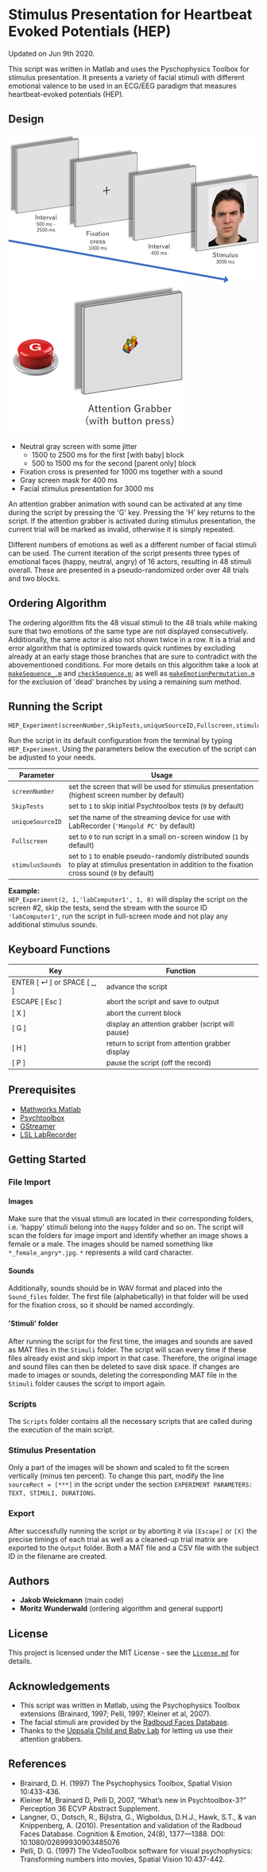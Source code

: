 # Stimulus Presentation for Heartbeat Evoked Potentials (HEP)

Updated on Jun 9th 2020. 

This script was written in Matlab and uses the Pyschophysics Toolbox for stimulus presentation. It presents a variety of facial stimuli with different emotional valence to be used in an ECG/EEG paradigm that measures heartbeat-evoked potentials (HEP). 

## Design
![Design](readme/design.png) ![Attention Grabber](readme/attentionGrabber.png) 

- Neutral gray screen with some jitter  
	- 1500 to 2500 ms for the first [with baby] block  
	- 500 to 1500 ms for the second [parent only] block  
- Fixation cross is presented for 1000 ms together with a sound
- Gray screen mask for 400 ms
- Facial stimulus presentation for 3000 ms 

An attention grabber animation with sound can be activated at any time during the script by pressing the 'G' key. Pressing the 'H' key returns to the script. If the attention grabber is activated during stimulus presentation, the current trial will be marked as invalid, otherwise it is simply repeated. 

Different numbers of emotions as well as a different number of facial stimuli can be used. The current iteration of the script presents three types of emotional faces (happy, neutral, angry) of 16 actors, resulting in 48 stimuli overall. These are presented in a pseudo-randomized order over 48 trials and two blocks. 

## Ordering Algorithm
The ordering algorithm fits the 48 visual stimuli to the 48 trials while making sure that two emotions of the same type are not displayed consecutively. Additionally, the same actor is also not shown twice in a row. It is a trial and error algorithm that is optimized towards quick runtimes by excluding already at an early stage those branches that are sure to contradict with the abovementioned conditions. For more details on this algorithm take a look at [`makeSequence_.m`](./Scripts/makeSequence_.m) and [`checkSequence.m`](./Scripts/checkSequence.m); as well as [`makeEmotionPermutation.m`](./Scripts/makeEmotionPermutation.m) for the exclusion of 'dead' branches by using a remaining sum method. 

## Running the Script
```
HEP_Experiment(screenNumber,SkipTests,uniqueSourceID,Fullscreen,stimulusSounds)
```
Run the script in its default configuration from the terminal by typing `HEP_Experiment`. Using the parameters below the execution of the script can be adjusted to your needs. 

Parameter        | Usage
-----------------| -----------------------------------
`screenNumber`   | set the screen that will be used for stimulus presentation (highest screen number by default)
`SkipTests`      | set to `1` to skip initial Psychtoolbox tests (`0` by default)
`uniqueSourceID` | set the name of the streaming device for use with LabRecorder (`'Mangold PC'` by default)
`Fullscreen`     | set to `0` to run script in a small on-screen window (`1` by default)
`stimulusSounds` | set to `1` to enable pseudo-randomly distributed sounds to play at stimulus presentation in addition to the fixation cross sound (`0` by default)

**Example:**  
`HEP_Experiment(2, 1,'labComputer1', 1, 0)` will display the script on the screen #2, skip the tests, send the stream with the source ID `'labComputer1'`, run the script in full-screen mode and not play any additional stimulus sounds. 

## Keyboard Functions
Key                       | Function
--------------------------|-----------------------------
ENTER [ ↵ ] or SPACE [ ␣ ] | advance the script 
ESCAPE [ Esc ]              | abort the script and save to output
[ X ]                       | abort the current block
[ G ]                       | display an attention grabber (script will pause)
[ H ]						| return to script from attention grabber display
[ P ]						| pause the script (off the record)

## Prerequisites
- [Mathworks Matlab](https://www.mathworks.com/)
- [Psychtoolbox](http://psychtoolbox.org/)
- [GStreamer](https://gstreamer.freedesktop.org/) 
- [LSL LabRecorder](https://github.com/labstreaminglayer/App-LabRecorder) 

## Getting Started

### File Import
#### Images 
Make sure that the visual stimuli are located in their corresponding folders, i.e. 'happy' stimuli belong into the `Happy` folder and so on. The script will scan the folders for image import and identify whether an image shows a female or a male. The images should be named something like `*_female_angry*.jpg`. `*` represents a wild card character. 

#### Sounds
Additionally, sounds should be in WAV format and placed into the `Sound_files` folder. The first file (alphabetically) in that folder will be used for the fixation cross, so it should be named accordingly. 

#### 'Stimuli' folder
After running the script for the first time, the images and sounds are saved as MAT files in the `Stimuli` folder. The script will scan every time if these files already exist and skip import in that case. Therefore, the original image and sound files can then be deleted to save disk space. If changes are made to images or sounds, deleting the corresponding MAT file in the `Stimuli` folder causes the script to import again. 

### Scripts
The `Scripts` folder contains all the necessary scripts that are called during the execution of the main script. 

### Stimulus Presentation
Only a part of the images will be shown and scaled to fit the screen vertically (minus ten percent). To change this part, modify the line `sourceRect = [***]` in the script under the section `EXPERIMENT PARAMETERS: TEXT, STIMULI, DURATIONS`. 

### Export
After successfully running the script or by aborting it via `[Escape]` or `[X]` the precise timings of each trial as well as a cleaned-up trial matrix are exported to the `Output` folder. Both a MAT file and a CSV file with the subject ID in the filename are created. 

## Authors
- **Jakob Weickmann** (main code)
- **Moritz Wunderwald** (ordering algorithm and general support)

## License
This project is licensed under the MIT License - see the [`License.md`](License.md) for details.

## Acknowledgements
- This script was written in Matlab, using the Psychophysics Toolbox extensions (Brainard, 1997; Pelli, 1997; Kleiner et al, 2007).
- The facial stimuli are provided by the [Radboud Faces Database](http://www.socsci.ru.nl:8180/RaFD2/RaFD?p=main).
- Thanks to the [Uppsala Child and Baby Lab](https://psyk.uu.se/uppsala-child-and-baby-lab/research/) for letting us use their attention grabbers.

## References
- Brainard, D. H. (1997) The Psychophysics Toolbox, Spatial Vision 10:433-436.
- Kleiner M, Brainard D, Pelli D, 2007, “What’s new in Psychtoolbox-3?” Perception 36 ECVP Abstract Supplement. 
- Langner, O., Dotsch, R., Bijlstra, G., Wigboldus, D.H.J., Hawk, S.T., & van Knippenberg, A. (2010). Presentation and validation of the Radboud Faces Database. Cognition & Emotion, 24(8), 1377—1388. DOI: 10.1080/02699930903485076
- Pelli, D. G. (1997) The VideoToolbox software for visual psychophysics: Transforming numbers into movies, Spatial Vision 10:437-442.